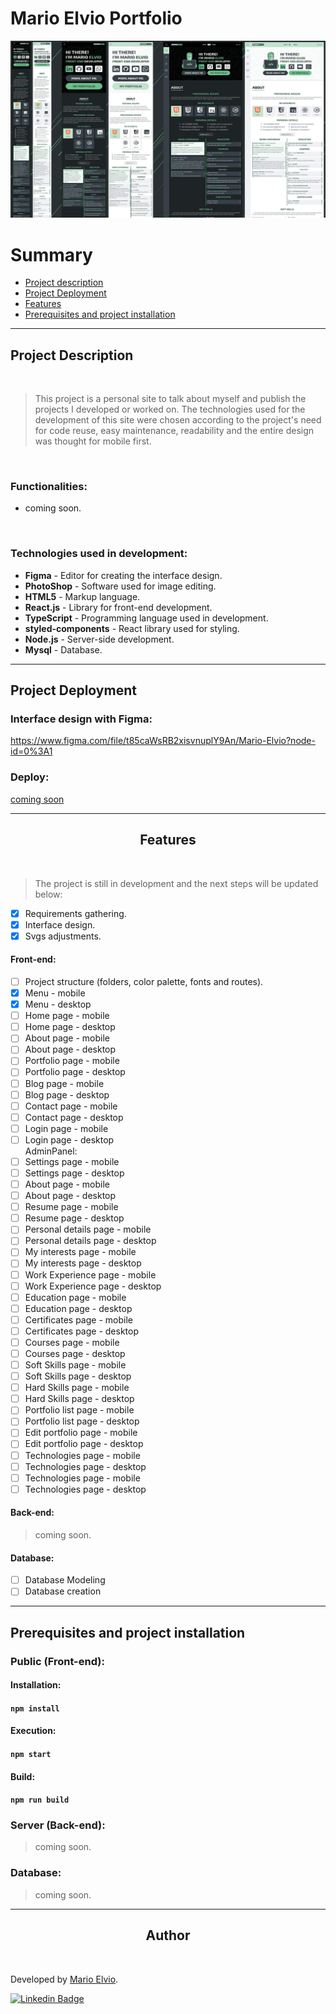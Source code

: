 # Mario Elvio Portfolio

<img src="preview.jpg"/>

<br>

Summary
=================
<!--ts-->
   * [Project description](#about)
   * [Project Deployment](#demo-project)
   * [Features](#features)
   * [Prerequisites and project installation](#pre-req)
<!--te-->

<hr/>

<h2 id="about">Project Description</h2>
<br />

> This project is a personal site to talk about myself and publish the projects I developed or worked on. The technologies used for the development of this site were chosen according to the project's need for code reuse, easy maintenance, readability and the entire design was thought for mobile first.

<br />

### Functionalities:
* coming soon.

<br />

### Technologies used in development:

* <strong>Figma</strong> - Editor for creating the interface design.
* <strong>PhotoShop</strong> - Software used for image editing.
* <strong>HTML5</strong> - Markup language.
* <strong>React.js</strong> - Library for front-end development.
* <strong>TypeScript</strong> - Programming language used in development.
* <strong>styled-components</strong> - React library used for styling.
* <strong>Node.js</strong> - Server-side development.
* <strong>Mysql</strong> - Database.

<hr/>

<h2 id="demo-project">Project Deployment</h2>

### Interface design with Figma:
<a align="left" href="https://www.figma.com/file/t85caWsRB2xisvnuplY9An/Mario-Elvio?node-id=0%3A1">https://www.figma.com/file/t85caWsRB2xisvnuplY9An/Mario-Elvio?node-id=0%3A1</a>

### Deploy:
<a align="left" href="#">coming soon</a>

<hr/>

<h2 id="features" align="center">Features</h2>

<br />

> The project is still in development and the next steps will be updated below:

* [X] Requirements gathering.
* [X] Interface design.
* [X] Svgs adjustments.
#### Front-end:
* [ ] Project structure (folders, color palette, fonts and routes).
* [X] Menu - mobile
* [X] Menu - desktop
* [ ] Home page - mobile
* [ ] Home page - desktop
* [ ] About page - mobile
* [ ] About page - desktop
* [ ] Portfolio page - mobile
* [ ] Portfolio page - desktop
* [ ] Blog page - mobile
* [ ] Blog page - desktop
* [ ] Contact page - mobile
* [ ] Contact page - desktop
* [ ] Login page - mobile
* [ ] Login page - desktop
<br />AdminPanel:
* [ ] Settings page - mobile
* [ ] Settings page - desktop
* [ ] About page - mobile
* [ ] About page - desktop
* [ ] Resume page - mobile
* [ ] Resume page - desktop
* [ ] Personal details page - mobile
* [ ] Personal details page - desktop
* [ ] My interests page - mobile
* [ ] My interests page - desktop
* [ ] Work Experience page - mobile
* [ ] Work Experience page - desktop
* [ ] Education page - mobile
* [ ] Education page - desktop
* [ ] Certificates page - mobile
* [ ] Certificates page - desktop
* [ ] Courses page - mobile
* [ ] Courses page - desktop
* [ ] Soft Skills page - mobile
* [ ] Soft Skills page - desktop
* [ ] Hard Skills page - mobile
* [ ] Hard Skills page - desktop
* [ ] Portfolio list page - mobile
* [ ] Portfolio list page - desktop
* [ ] Edit portfolio page - mobile
* [ ] Edit portfolio page - desktop
* [ ] Technologies page - mobile
* [ ] Technologies page - desktop
* [ ] Technologies page - mobile
* [ ] Technologies page - desktop

#### Back-end:
> coming soon.

#### Database:
* [ ] Database Modeling
* [ ] Database creation

<hr/>

<h2 id="pre-req">Prerequisites and project installation</h2>

### Public (Front-end):
#### Installation:
#### `npm install`
#### Execution:
#### `npm start`

#### Build:
#### `npm run build`


### Server (Back-end):

> coming soon.

### Database:

> coming soon.

<hr/>

<h2 align="center">Author</h2>

<a href="https://marioelvio.com">
 <img style="border-radius: 50%;" src="https://avatars.githubusercontent.com/u/81795443?v=4" width="100px;" alt=""/>
</a> <a href="https://marioelvio.com" title="Mario Elvio"></a>

<p>Developed by <a href="https://marioelvio.com">Mario Elvio</a>.</p>

[![Linkedin Badge](https://img.shields.io/badge/-Mario_Elvio-blue?style=flat-square&logo=Linkedin&logoColor=white&link=https://www.linkedin.com/in/marioelvio/)](https://www.linkedin.com/in/marioelvio/)

